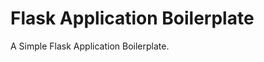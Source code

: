 
Flask Application Boilerplate
=============================

A Simple Flask Application Boilerplate.
